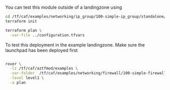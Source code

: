 You can test this module outside of a landingzone using

```bash
cd /tf/caf/examples/networking/ip_group/100-simple-ip_group/standalone/
terraform init

terraform plan \
  -var-file ../configuration.tfvars

```

To test this deployment in the example landingzone. Make sure the launchpad has been deployed first

```bash

rover \
  -lz /tf/caf/aztfmod/examples \
  -var-folder  /tf/caf/examples/networking/firewall/100-simple-firewall-with-routes/standalone/ \
  -level level1 \
  -a plan

```